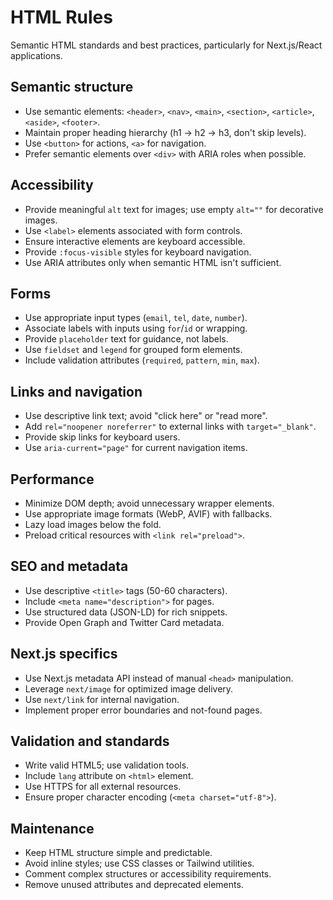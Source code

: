 # HTML Rules

Semantic HTML standards and best practices, particularly for Next.js/React applications.

## Semantic structure

- Use semantic elements: `<header>`, `<nav>`, `<main>`, `<section>`, `<article>`, `<aside>`, `<footer>`.
- Maintain proper heading hierarchy (h1 → h2 → h3, don't skip levels).
- Use `<button>` for actions, `<a>` for navigation.
- Prefer semantic elements over `<div>` with ARIA roles when possible.

## Accessibility

- Provide meaningful `alt` text for images; use empty `alt=""` for decorative images.
- Use `<label>` elements associated with form controls.
- Ensure interactive elements are keyboard accessible.
- Provide `:focus-visible` styles for keyboard navigation.
- Use ARIA attributes only when semantic HTML isn't sufficient.

## Forms

- Use appropriate input types (`email`, `tel`, `date`, `number`).
- Associate labels with inputs using `for`/`id` or wrapping.
- Provide `placeholder` text for guidance, not labels.
- Use `fieldset` and `legend` for grouped form elements.
- Include validation attributes (`required`, `pattern`, `min`, `max`).

## Links and navigation

- Use descriptive link text; avoid "click here" or "read more".
- Add `rel="noopener noreferrer"` to external links with `target="_blank"`.
- Provide skip links for keyboard users.
- Use `aria-current="page"` for current navigation items.

## Performance

- Minimize DOM depth; avoid unnecessary wrapper elements.
- Use appropriate image formats (WebP, AVIF) with fallbacks.
- Lazy load images below the fold.
- Preload critical resources with `<link rel="preload">`.

## SEO and metadata

- Use descriptive `<title>` tags (50-60 characters).
- Include `<meta name="description">` for pages.
- Use structured data (JSON-LD) for rich snippets.
- Provide Open Graph and Twitter Card metadata.

## Next.js specifics

- Use Next.js metadata API instead of manual `<head>` manipulation.
- Leverage `next/image` for optimized image delivery.
- Use `next/link` for internal navigation.
- Implement proper error boundaries and not-found pages.

## Validation and standards

- Write valid HTML5; use validation tools.
- Include `lang` attribute on `<html>` element.
- Use HTTPS for all external resources.
- Ensure proper character encoding (`<meta charset="utf-8">`).

## Maintenance

- Keep HTML structure simple and predictable.
- Avoid inline styles; use CSS classes or Tailwind utilities.
- Comment complex structures or accessibility requirements.
- Remove unused attributes and deprecated elements.
